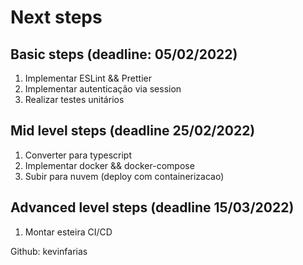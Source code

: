 # Next steps
## Basic steps (deadline: 05/02/2022)
1. Implementar ESLint && Prettier
2. Implementar autenticação via session
3. Realizar testes unitários

## Mid level steps (deadline 25/02/2022)
1. Converter para typescript
2. Implementar docker && docker-compose
3. Subir para nuvem (deploy com containerizacao)

## Advanced level steps (deadline 15/03/2022)
1. Montar esteira CI/CD


Github: kevinfarias